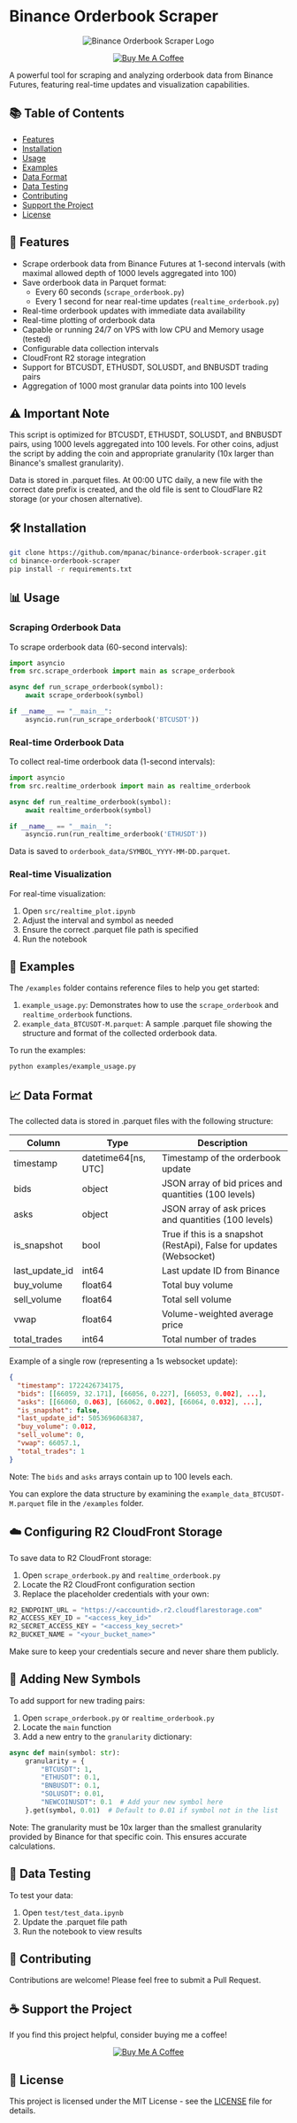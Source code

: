 # Binance Orderbook Scraper

<div align="center">

![Binance Orderbook Scraper Logo](https://img.shields.io/badge/Binance-Orderbook%20Scraper-yellow?style=for-the-badge&logo=binance&logoColor=white)

[![Buy Me A Coffee](https://img.shields.io/badge/Buy%20Me%20A%20Coffee-FFDD00?style=for-the-badge&logo=buy-me-a-coffee&logoColor=black)](https://www.buymeacoffee.com/mpanac)

</div>

A powerful tool for scraping and analyzing orderbook data from Binance Futures, featuring real-time updates and visualization capabilities.

## 📚 Table of Contents

- [Features](#-features)
- [Installation](#-installation)
- [Usage](#-usage)
- [Examples](#-examples)
- [Data Format](#-data-format)
- [Data Testing](#-data-testing)
- [Contributing](#-contributing)
- [Support the Project](#-support-the-project)
- [License](#-license)

## 🚀 Features

- Scrape orderbook data from Binance Futures at 1-second intervals (with maximal allowed depth of 1000 levels aggregated into 100)
- Save orderbook data in Parquet format:
  - Every 60 seconds (`scrape_orderbook.py`)
  - Every 1 second for near real-time updates (`realtime_orderbook.py`)
- Real-time orderbook updates with immediate data availability
- Real-time plotting of orderbook data
- Capable or running 24/7 on VPS with low CPU and Memory usage (tested)
- Configurable data collection intervals
- CloudFront R2 storage integration
- Support for BTCUSDT, ETHUSDT, SOLUSDT, and BNBUSDT trading pairs
- Aggregation of 1000 most granular data points into 100 levels

## ⚠️ Important Note

This script is optimized for BTCUSDT, ETHUSDT, SOLUSDT, and BNBUSDT pairs, using 1000 levels aggregated into 100 levels. For other coins, adjust the script by adding the coin and appropriate granularity (10x larger than Binance's smallest granularity).

Data is stored in .parquet files. At 00:00 UTC daily, a new file with the correct date prefix is created, and the old file is sent to CloudFlare R2 storage (or your chosen alternative).

## 🛠 Installation

```bash
git clone https://github.com/mpanac/binance-orderbook-scraper.git
cd binance-orderbook-scraper
pip install -r requirements.txt
```

## 📊 Usage

### Scraping Orderbook Data

To scrape orderbook data (60-second intervals):

```python
import asyncio
from src.scrape_orderbook import main as scrape_orderbook

async def run_scrape_orderbook(symbol):
    await scrape_orderbook(symbol)

if __name__ == "__main__":
    asyncio.run(run_scrape_orderbook('BTCUSDT'))
```

### Real-time Orderbook Data

To collect real-time orderbook data (1-second intervals):

```python
import asyncio
from src.realtime_orderbook import main as realtime_orderbook

async def run_realtime_orderbook(symbol):
    await realtime_orderbook(symbol)

if __name__ == "__main__":
    asyncio.run(run_realtime_orderbook('ETHUSDT'))
```

Data is saved to `orderbook_data/SYMBOL_YYYY-MM-DD.parquet`.

### Real-time Visualization

For real-time visualization:

1. Open `src/realtime_plot.ipynb`
2. Adjust the interval and symbol as needed
3. Ensure the correct .parquet file path is specified
4. Run the notebook

## 📁 Examples

The `/examples` folder contains reference files to help you get started:

1. `example_usage.py`: Demonstrates how to use the `scrape_orderbook` and `realtime_orderbook` functions.
2. `example_data_BTCUSDT-M.parquet`: A sample .parquet file showing the structure and format of the collected orderbook data.

To run the examples:

```bash
python examples/example_usage.py
```

## 📈 Data Format

The collected data is stored in .parquet files with the following structure:

| Column         | Type                | Description                                         |
|----------------|---------------------|-----------------------------------------------------|
| timestamp      | datetime64[ns, UTC] | Timestamp of the orderbook update                   |
| bids           | object              | JSON array of bid prices and quantities (100 levels)|
| asks           | object              | JSON array of ask prices and quantities (100 levels)|
| is_snapshot    | bool                | True if this is a snapshot (RestApi), False for updates (Websocket) |
| last_update_id | int64               | Last update ID from Binance                         |
| buy_volume     | float64             | Total buy volume                                    |
| sell_volume    | float64             | Total sell volume                                   |
| vwap           | float64             | Volume-weighted average price                       |
| total_trades   | int64               | Total number of trades                              |

Example of a single row (representing a 1s websocket update):

```json
{
  "timestamp": 1722426734175,
  "bids": [[66059, 32.171], [66056, 0.227], [66053, 0.002], ...],
  "asks": [[66060, 0.063], [66062, 0.002], [66064, 0.032], ...],
  "is_snapshot": false,
  "last_update_id": 5053696068387,
  "buy_volume": 0.012,
  "sell_volume": 0,
  "vwap": 66057.1,
  "total_trades": 1
}
```

Note: The `bids` and `asks` arrays contain up to 100 levels each.

You can explore the data structure by examining the `example_data_BTCUSDT-M.parquet` file in the `/examples` folder.

## ☁️ Configuring R2 CloudFront Storage

To save data to R2 CloudFront storage:

1. Open `scrape_orderbook.py` and `realtime_orderbook.py`
2. Locate the R2 CloudFront configuration section
3. Replace the placeholder credentials with your own:

```python
R2_ENDPOINT_URL = "https://<accountid>.r2.cloudflarestorage.com"
R2_ACCESS_KEY_ID = "<access_key_id>"
R2_SECRET_ACCESS_KEY = "<access_key_secret>"
R2_BUCKET_NAME = "<your_bucket_name>"
```

Make sure to keep your credentials secure and never share them publicly.

## 🔄 Adding New Symbols

To add support for new trading pairs:

1. Open `scrape_orderbook.py` or `realtime_orderbook.py`
2. Locate the `main` function
3. Add a new entry to the `granularity` dictionary:

```python
async def main(symbol: str):
    granularity = {
        "BTCUSDT": 1,
        "ETHUSDT": 0.1,
        "BNBUSDT": 0.1,
        "SOLUSDT": 0.01,
        "NEWCOINUSDT": 0.1  # Add your new symbol here
    }.get(symbol, 0.01)  # Default to 0.01 if symbol not in the list
```

Note: The granularity must be 10x larger than the smallest granularity provided by Binance for that specific coin. This ensures accurate calculations.

## 🧪 Data Testing

To test your data:

1. Open `test/test_data.ipynb`
2. Update the .parquet file path
3. Run the notebook to view results

## 🤝 Contributing

Contributions are welcome! Please feel free to submit a Pull Request.

## ☕ Support the Project

If you find this project helpful, consider buying me a coffee!

<div align="center">

[![Buy Me A Coffee](https://img.shields.io/badge/Buy%20Me%20A%20Coffee-FFDD00?style=for-the-badge&logo=buy-me-a-coffee&logoColor=black)](https://www.buymeacoffee.com/mpanac)

</div>

## 📄 License

This project is licensed under the MIT License - see the [LICENSE](LICENSE) file for details.